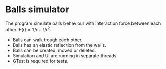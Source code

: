 # Balls simulator
  The program simulate balls behaviour with interaction force between each other: $F(r) = 1/r - 1/r^2$.
  - Balls can walk trough each other.
  - Balls has an elastic reflection from the walls.
  - Balls can be created, moved or deleted.
  - Simulation and UI are running in separate threads.
  - GTest is required for tests.

